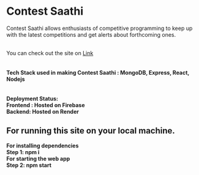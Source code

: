 # Contest Saathi 

Contest Saathi allows enthusiasts of competitive programming to keep up with the latest competitions and get alerts about forthcoming ones.
<br><br>
<div> You can check out the site on <a href = "https://contest-saathi.web.app/">Link</a></div>
<br><br>
<div>
<b>Tech Stack used in making Contest Saathi :<b> MongoDB, Express, React, Nodejs</div>
<br><br>
<div>
Deployment Status: <br>Frontend : Hosted on Firebase<br>Backend: Hosted on Render </div>


<div>
<h2>For running this site on your local machine.</h2>
For installing dependencies
<div>Step 1: npm i</div>
For starting the web app
<div>Step 2: npm start</div

</div>

